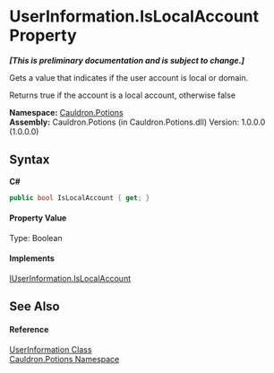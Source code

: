 # UserInformation.IsLocalAccount Property 
 _**\[This is preliminary documentation and is subject to change.\]**_

Gets a value that indicates if the user account is local or domain. 

 Returns true if the account is a local account, otherwise false

**Namespace:**&nbsp;<a href="N_Cauldron_Potions">Cauldron.Potions</a><br />**Assembly:**&nbsp;Cauldron.Potions (in Cauldron.Potions.dll) Version: 1.0.0.0 (1.0.0.0)

## Syntax

**C#**<br />
``` C#
public bool IsLocalAccount { get; }
```


#### Property Value
Type: Boolean

#### Implements
<a href="P_Cauldron_Potions_IUserInformation_IsLocalAccount">IUserInformation.IsLocalAccount</a><br />

## See Also


#### Reference
<a href="T_Cauldron_Potions_UserInformation">UserInformation Class</a><br /><a href="N_Cauldron_Potions">Cauldron.Potions Namespace</a><br />